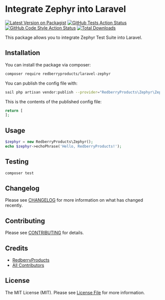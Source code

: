 # Integrate Zephyr into Laravel

[![Latest Version on Packagist](https://img.shields.io/packagist/v/redberryproducts/laravel-zephyr.svg?style=flat-square)](https://packagist.org/packages/redberryproducts/laravel-zephyr)
[![GitHub Tests Action Status](https://img.shields.io/github/actions/workflow/status/redberryproducts/laravel-zephyr/run-tests.yml?branch=main&label=tests&style=flat-square)](https://github.com/redberryproducts/laravel-zephyr/actions?query=workflow%3Arun-tests+branch%3Amain)
[![GitHub Code Style Action Status](https://img.shields.io/github/actions/workflow/status/redberryproducts/laravel-zephyr/fix-php-code-style-issues.yml?branch=main&label=code%20style&style=flat-square)](https://github.com/redberryproducts/laravel-zephyr/actions?query=workflow%3A"Fix+PHP+code+style+issues"+branch%3Amain)
[![Total Downloads](https://img.shields.io/packagist/dt/redberryproducts/laravel-zephyr.svg?style=flat-square)](https://packagist.org/packages/redberryproducts/laravel-zephyr)

This package allows you to integrate Zephyr Test Suite into Laravel.

## Installation

You can install the package via composer:

```bash
composer require redberryproducts/laravel-zephyr
```

You can publish the config file with:

```bash
sail php artisan vendor:publish --provider="RedberryProducts\Zephyr\ZephyrServiceProvider"
```

This is the contents of the published config file:

```php
return [
];
```

## Usage

```php
$zephyr = new RedberryProducts\Zephyr();
echo $zephyr->echoPhrase('Hello, RedberryProducts!');
```

## Testing

```bash
composer test
```

## Changelog

Please see [CHANGELOG](CHANGELOG.md) for more information on what has changed recently.

## Contributing

Please see [CONTRIBUTING](CONTRIBUTING.md) for details.


## Credits

- [RedberryProducts](https://github.com/RedberryProducts)
- [All Contributors](../../contributors)

## License

The MIT License (MIT). Please see [License File](LICENSE.md) for more information.
